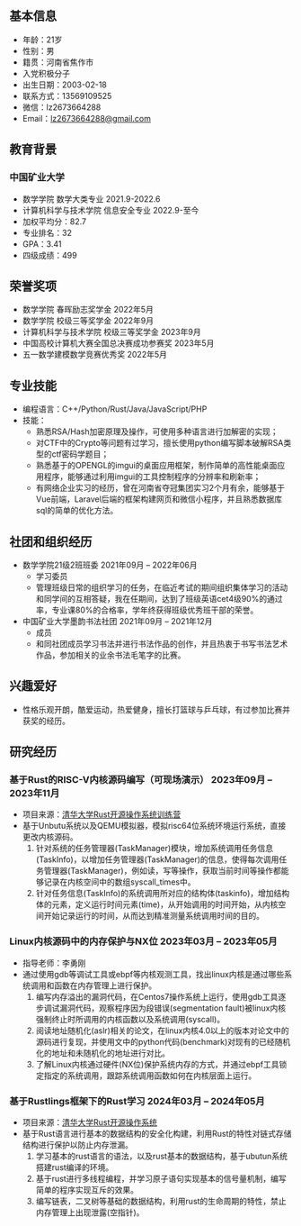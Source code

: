 ## 基本信息

- 年龄：21岁
- 性别：男
- 籍贯：河南省焦作市
- 入党积极分子
- 出生日期：2003-02-18
- 联系方式：13569109525
- 微信：lz2673664288
- Email：lz2673664288@gmail.com

## 教育背景

### 中国矿业大学

- 数学学院 数学大类专业 2021.9-2022.6
- 计算机科学与技术学院 信息安全专业 2022.9-至今
- 加权平均分：82.7
- 专业排名：32
- GPA：3.41
- 四级成绩：499

## 荣誉奖项

- 数学学院 春晖励志奖学金 2022年5月
- 数学学院 校级三等奖学金 2022年9月
- 计算机科学与技术学院 校级三等奖学金 2023年9月
- 中国高校计算机大赛全国总决赛成功参赛奖 2023年5月
- 五一数学建模数学竞赛优秀奖 2022年5月

## 专业技能

- 编程语言：C++/Python/Rust/Java/JavaScript/PHP
- 技能：
  - 熟悉RSA/Hash加密原理及操作，可使用多种语言进行加解密的实现；
  - 对CTF中的Crypto等问题有过学习，擅长使用python编写脚本破解RSA类型的ctf密码学题目；
  - 熟悉基于的OPENGL的imgui的桌面应用框架，制作简单的高性能桌面应用程序，能够通过利用imgui的工具控制程序的分辨率和刷新率；
  - 有网络企业实习的经历，曾在河南省夺冠集团实习2个月有余，能够基于Vue前端，Laravel后端的框架构建网页和微信小程序，并且熟悉数据库sql的简单的优化方法。

## 社团和组织经历

- 数学学院21级2班班委 2021年09月 – 2022年06月
  - 学习委员
  - 管理班级日常的组织学习的任务，在临近考试的期间组织集体学习的活动和同学间的互相答疑，我在任期间，达到了班级英语cet4级90%的通过率，专业课80%的合格率，学年终获得班级优秀班干部的荣誉。
- 中国矿业大学墨韵书法社团 2021年09月 – 2021年12月
  - 成员
  - 和同社团成员学习书法并进行书法作品的创作，并且热衷于书写书法艺术作品，参加相关的业余书法毛笔字的比赛。

## 兴趣爱好

- 性格乐观开朗，酷爱运动，热爱健身，擅长打篮球与乒乓球，有过参加比赛并获奖的经历。

## 研究经历

### 基于Rust的RISC-V内核源码编写（可现场演示） 2023年09月 – 2023年11月

- 项目来源：[清华大学Rust开源操作系统训练营](https://github.com/LearningOS/2023-littlezhe001)
- 基于Unbutu系统以及QEMU模拟器，模拟risc64位系统环境运行系统，直接更改内核源码。
  1. 针对系统的任务管理器(TaskManager)模块，增加系统调用任务信息(TaskInfo)，以增加任务管理器(TaskManager)的信息，使得每次调用任务管理器(TaskManager)，例如读，写等操作，获取当前时间等操作都能够记录在内核空间中的数组syscall_times中。
  2. 针对任务信息(TaskInfo)的系统调用所对应的结构体(taskinfo)，增加结构体的元素，定义运行时间元素(time)，从开始调用的时间开始，从内核空间开始记录运行的时间，从而达到精准测量系统调用时间的目的。

### Linux内核源码中的内存保护与NX位 2023年03月 – 2023年05月

- 指导老师：李勇刚
- 通过使用gdb等调试工具或ebpf等内核观测工具，找出linux内核是通过哪些系统调用和函数在内存管理上进行保护。
  1. 编写内存溢出的漏洞代码，在Centos7操作系统上运行，使用gdb工具逐步调试漏洞代码，观察程序因为段错误(segmentation fault)被linux内核强制终止时所调用的内核函数以及系统调用(syscall)。
  2. 阅读地址随机化(aslr)相关的论文，在linux内核4.0以上的版本对论文中的源码进行复现，并使用文中的python代码(benchmark)对现有的已经随机化的地址和未随机化的地址进行对比。
  3. 了解Linux内核通过硬件(NX位)保护系统内存的方式，并通过ebpf工具锁定指定的系统调用，跟踪系统调用函数如何在内核层面上运行。

### 基于Rustlings框架下的Rust学习 2024年03月 – 2024年05月

- 项目来源：[清华大学Rust开源操作系统](https://github.com/LearningOS/rust-rustlings-2024-spring-littlezhe001)
- 基于Rust语言进行基本的数据结构的安全化构建，利用Rust的特性对链式存储结构进行保护以防止内存泄漏。
  1. 学习基本的rust语言的语法，以及rust基本的数据结构，基于ubutun系统搭建rust编译的环境。
  2. 基于rust进行多线程编程，并学习原子语句实现基本的信号量机制，编写简单的程序实现互斥的效果。
  3. 编写链表，二叉树等基础的数据结构，利用rust的生命周期的特性，禁止内存管理上出现泄露(空指针)。
